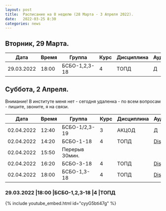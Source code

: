 ```yaml
---
layout: post
title:  Расписание на 8 неделю (28 Марта - 3 Апреля 2022).
date:   2022-03-25 8:30
categories: news
---
```


## Вторник, 29 Марта.

| Дата          | Время   | Группа        | Курс | Дисциплина  | Аудитория | Материалы |
| ------------- | ------- | ------------- | ---- | ----------- | --------- | --------- |
|29.03.2022     |18:00    |БСБО-1,2,3-18  |4     |ТОПД         |   Д       | [Colab](https://colab.research.google.com/drive/1I6cQ2vGuXJV5DxO8Nlaep1jJif_Q3Mf6?usp=sharing)|


## Суббота, 2 Апреля.
Внимание! В институте меня нет - сегодня удаленка - по всем вопросам - пишите, звоните, я на связи.

| Дата          | Время   | Группа               | Курс | Дисциплина  | Аудитория | Материалы |
| ------------- | ------- | -------------------- | ---- | ----------- | --------- | --------- |
|02.04.2022     |12:40    |БСБО-1/2,3-19         |3     |АКЦОД        |   Д       |           |
|02.04.2022     |14:20    |БСБО-1-18             |4     |ТОПД         |[Discord](https://discord.gg/7KEzUhANaa) |           |
|02.04.2022     |15:50    |Перерыв 30мин.        |      |             |           |           |
|02.04.2022     |16:20    |БСБО-3-18             |4     |ТОПД         |[Discord](https://discord.gg/7KEzUhANaa) |           |
|02.04.2022     |18:00    |БСБО-1,3-18           |4     |ТОПД         |[Discord](https://discord.gg/7KEzUhANaa) |           |

### 29.03.2022     |18:00    |БСБО-1,2,3-18  |4     |ТОПД
{% include youtube_embed.html id="cyyG5bti47g" %}
